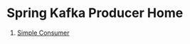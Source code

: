 # Spring Kafka Producer Home

1. [Simple Consumer][simple-consumer-link] <br/>

[comment]: <> (link list)
[simple-consumer-link]: simple-consumer "Simple Consumer"
[producer-callback-link]: producer-callback "Producer Callback"
[producer-partition-link]: producer-partition "Producer with Message Keys"

